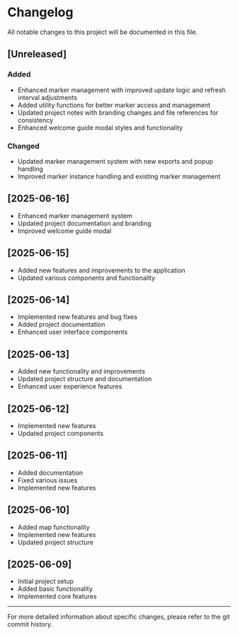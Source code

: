 # Changelog

All notable changes to this project will be documented in this file.

## [Unreleased]

### Added

- Enhanced marker management with improved update logic and refresh interval adjustments
- Added utility functions for better marker access and management
- Updated project notes with branding changes and file references for consistency
- Enhanced welcome guide modal styles and functionality

### Changed

- Updated marker management system with new exports and popup handling
- Improved marker instance handling and existing marker management

## [2025-06-16]

- Enhanced marker management system
- Updated project documentation and branding
- Improved welcome guide modal

## [2025-06-15]

- Added new features and improvements to the application
- Updated various components and functionality

## [2025-06-14]

- Implemented new features and bug fixes
- Added project documentation
- Enhanced user interface components

## [2025-06-13]

- Added new functionality and improvements
- Updated project structure and documentation
- Enhanced user experience features

## [2025-06-12]

- Implemented new features
- Updated project components

## [2025-06-11]

- Added documentation
- Fixed various issues
- Implemented new features

## [2025-06-10]

- Added map functionality
- Implemented new features
- Updated project structure

## [2025-06-09]

- Initial project setup
- Added basic functionality
- Implemented core features

---
For more detailed information about specific changes, please refer to the git commit history.
